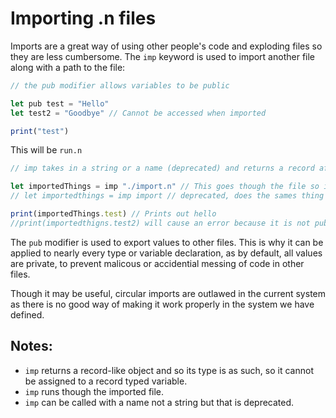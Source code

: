 # Importing .n files

Imports are a great way of using other people's code and exploding files so they are less cumbersome. The `imp` keyword is used to import another file along with a path to the file:
```js
// the pub modifier allows variables to be public

let pub test = "Hello"
let test2 = "Goodbye" // Cannot be accessed when imported

print("test")
```

This will be `run.n`
```js
// imp takes in a string or a name (deprecated) and returns a record after running though the file

let importedThings = imp "./import.n" // This goes though the file so it will print out test
// let importedthings = imp import // deprecated, does the sames thing as the line before it

print(importedThings.test) // Prints out hello
//print(importedthigns.test2) will cause an error because it is not public
```
The `pub` modifier is used to export values to other files. This is why it can be applied to nearly every type or variable declaration, as by default, all values are private, to prevent malicous or accidential messing of code in other files.

Though it may be useful, circular imports are outlawed in the current system as there is no good way of making it work properly in the system we have defined.	

## Notes:
- `imp` returns a record-like object and so its type is as such, so it cannot be assigned to a record typed variable.
- `imp` runs though the imported file.
- `imp` can be called with a name not a string but that is deprecated.